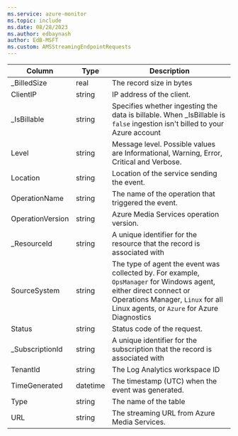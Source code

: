 ```yaml
---
ms.service: azure-monitor
ms.topic: include
ms.date: 08/28/2023
ms.author: edbaynash
author: EdB-MSFT
ms.custom: AMSStreamingEndpointRequests
---
```



| Column | Type | Description |
|---|---|---|
| _BilledSize | real | The record size in bytes |
| ClientIP | string | IP address of the client. |
| _IsBillable | string | Specifies whether ingesting the data is billable. When _IsBillable is `false` ingestion isn't billed to your Azure account |
| Level | string | Message level. Possible values are Informational, Warning, Error, Critical and Verbose. |
| Location | string | Location of the service sending the event. |
| OperationName | string | The name of the operation that triggered the event. |
| OperationVersion | string | Azure Media Services operation version. |
| _ResourceId | string | A unique identifier for the resource that the record is associated with |
| SourceSystem | string | The type of agent the event was collected by. For example, `OpsManager` for Windows agent, either direct connect or Operations Manager, `Linux` for all Linux agents, or `Azure` for Azure Diagnostics |
| Status | string | Status code of the request. |
| _SubscriptionId | string | A unique identifier for the subscription that the record is associated with |
| TenantId | string | The Log Analytics workspace ID |
| TimeGenerated | datetime | The timestamp (UTC) when the event was generated. |
| Type | string | The name of the table |
| URL | string | The streaming URL from Azure Media Services. |
